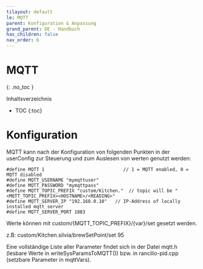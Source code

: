 ```yaml
---
tilayout: default
le: MQTT
parent: Konfiguration & Anpassung
grand_parent: DE - Handbuch
has_children: false
nav_order: 6
---
```


# MQTT
{: .no_toc }

Inhaltsverzeichnis

* TOC
{:toc}

# Konfiguration

MQTT kann nach der Konfiguration von folgenden Punkten in der userConfig zur Steuerung und zum Auslesen von werten genutzt werden:

```
#define MQTT 1                             // 1 = MQTT enabled, 0 = MQTT disabled
#define MQTT_USERNAME "mymqttuser"
#define MQTT_PASSWORD "mymqttpass"
#define MQTT_TOPIC_PREFIX "custom/Kitchen."  // topic will be "<MQTT_TOPIC_PREFIX><HOSTNAME>/<READING>"
#define MQTT_SERVER_IP "192.168.0.10"   // IP-Address of locally installed mqtt server
#define MQTT_SERVER_PORT 1883
```

Werte können mit 
custom/{MQTT_TOPIC_PREFIX}/{var}/set gesetzt werden. 

z.B:
custom/Kitchen.silvia/brewSetPoint/set 95

Eine vollständige Liste aller Parameter findet sich in der Datei mqtt.h (lesbare Werte in writeSysParamsToMQTT()) bzw. in rancilio-pid.cpp (setzbare Parameter in mqttVars).
